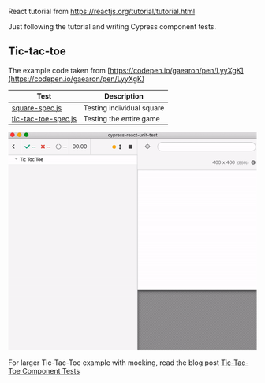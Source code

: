 React tutorial from https://reactjs.org/tutorial/tutorial.html

Just following the tutorial and writing Cypress component tests.

## Tic-tac-toe

<!-- markdown-link-check-disable -->

The example code taken from [https://codepen.io/gaearon/pen/LyyXgK](https://codepen.io/gaearon/pen/LyyXgK)

<!-- markdown-link-check-enable -->

<!-- prettier-ignore-start -->
Test | Description
--- | ---
[square-spec.js](square-spec.js) | Testing individual square
[tic-tac-toe-spec.js](tic-tac-toe-spec.js) | Testing the entire game
<!-- prettier-ignore-end -->

![Tic tac toe](images/tic-tac-toe.gif)

For larger Tic-Tac-Toe example with mocking, read the blog post [Tic-Tac-Toe Component Tests](https://glebbahmutov.com/blog/tic-tac-toe-component-tests/)
